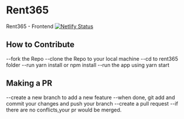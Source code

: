 # Rent365
Rent365 - Frontend
[![Netlify Status](https://api.netlify.com/api/v1/badges/8d4f4617-5de9-4e27-9742-081726162ac1/deploy-status)](https://app.netlify.com/sites/laughing-perlman-9e96d7/deploys)
## How to Contribute
--fork the Repo
--clone the Repo to your local machine
--cd to rent365 folder
--run yarn install or npm install
--run the app using yarn start
## Making a PR
--create a new branch to add a new feature
--when done, git add and commit your changes and push your branch
--create a pull request
--if there are no conflicts,your pr would be merged.




